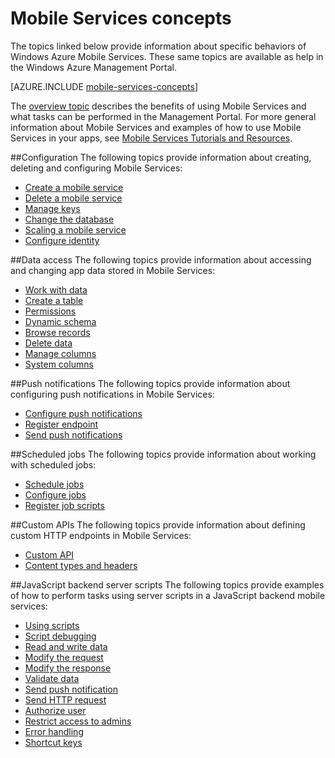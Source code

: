 <properties
	pageTitle="Mobile Services Concepts"
	description="Links to Mobile Services concepts topics found in the Help Drawer in the Azure Management Portal."
	services="mobile-services"
	documentationCenter="na"
	authors="ggailey777"
	manager="dwrede"
	editor=""/>

<tags
	ms.service="mobile-services"
	ms.date="10/20/2015"
	wacn.date=""/>

# Mobile Services concepts

The topics linked below provide information about specific behaviors of Windows Azure Mobile Services. These same topics are available as help in the Windows Azure Management Portal. 

[AZURE.INCLUDE [mobile-services-concepts](../includes/mobile-services-concepts.md)]

The [overview topic](https://msdn.microsoft.com/zh-cn/library/azure/jj193167.aspx) describes the benefits of using Mobile Services and what tasks can be performed in the Management Portal. For more general information about Mobile Services and examples of how to use Mobile Services in your apps, see [Mobile Services Tutorials and Resources](/documentation/services/mobile-services/). 

##Configuration
The following topics provide information about creating, deleting and configuring Mobile Services:

- [Create a mobile service](https://msdn.microsoft.com/zh-cn/library/azure/jj193169.aspx) 
- [Delete a mobile service](https://msdn.microsoft.com/zh-cn/library/azure/jj193173.aspx) 
- [Manage keys](https://msdn.microsoft.com/zh-cn/library/azure/jj193164.aspx) 
- [Change the database](https://msdn.microsoft.com/zh-cn/library/azure/jj193170.aspx) 
- [Scaling a mobile service](https://msdn.microsoft.com/zh-cn/library/azure/jj193178.aspx) 
- [Configure identity](https://msdn.microsoft.com/zh-cn/library/azure/jj591527.aspx) 

##Data access
The following topics provide information about accessing and changing app data stored in Mobile Services:

- [Work with data](https://msdn.microsoft.com/zh-cn/library/azure/jj631634.aspx) 
- [Create a table](https://msdn.microsoft.com/zh-cn/library/azure/jj193162.aspx) 
- [Permissions](https://msdn.microsoft.com/zh-cn/library/azure/jj193161.aspx) 
- [Dynamic schema](https://msdn.microsoft.com/zh-cn/library/azure/jj193175.aspx) 
- [Browse records](https://msdn.microsoft.com/zh-cn/library/azure/jj193171.aspx) 
- [Delete data](https://msdn.microsoft.com/zh-cn/library/azure/jj908633.aspx) 
- [Manage columns](https://msdn.microsoft.com/zh-cn/library/azure/jj193177.aspx) 
- [System columns](https://msdn.microsoft.com/zh-cn/library/azure/dn518225.aspx) 

##Push notifications
The following topics provide information about configuring push notifications in Mobile Services:

- [Configure push notifications](https://msdn.microsoft.com/zh-cn/library/azure/jj591526.aspx)
- [Register endpoint](https://msdn.microsoft.com/zh-cn/library/azure/dn771685.aspx) 
- [Send push notifications](https://msdn.microsoft.com/zh-cn/library/azure/jj631630.aspx)

##Scheduled jobs
The following topics provide information about working with scheduled jobs:

- [Schedule jobs](https://msdn.microsoft.com/zh-cn/library/azure/jj860528.aspx) 
- [Configure jobs](https://msdn.microsoft.com/zh-cn/library/azure/jj899833.aspx) 
- [Register job scripts](https://msdn.microsoft.com/zh-cn/library/azure/jj899832.aspx)

##Custom APIs
The following topics provide information about defining custom HTTP endpoints in Mobile Services:

- [Custom API](https://msdn.microsoft.com/zh-cn/library/azure/dn280974.aspx) 
- [Content types and headers](https://msdn.microsoft.com/zh-cn/library/azure/dn303369.aspx)

##JavaScript backend server scripts
The following topics provide examples of how to perform tasks using server scripts in a JavaScript backend mobile services:

- [Using scripts](https://msdn.microsoft.com/zh-cn/library/azure/jj193174.aspx)
- [Script debugging](https://msdn.microsoft.com/zh-cn/library/azure/jj631636.aspx)
- [Read and write data](https://msdn.microsoft.com/zh-cn/library/azure/jj631640.aspx) 
- [Modify the request](https://msdn.microsoft.com/zh-cn/library/azure/jj631635.aspx) 
- [Modify the response](https://msdn.microsoft.com/zh-cn/library/azure/jj631631.aspx) 
- [Validate data](https://msdn.microsoft.com/zh-cn/library/azure/jj631638.aspx) 
- [Send push notification](https://msdn.microsoft.com/zh-cn/library/azure/jj631630.aspx)  
- [Send HTTP request](https://msdn.microsoft.com/zh-cn/library/azure/jj631641.aspx) 
- [Authorize user](https://msdn.microsoft.com/zh-cn/library/azure/jj631637.aspx) 
- [Restrict access to admins](https://msdn.microsoft.com/zh-cn/library/azure/jj712649.aspx) 
- [Error handling](https://msdn.microsoft.com/zh-cn/library/azure/jj631632.aspx) 
- [Shortcut keys](https://msdn.microsoft.com/zh-cn/library/azure/jj552469.aspx) 



 



